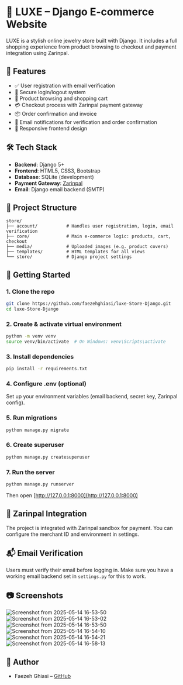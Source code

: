 # 💎 LUXE – Django E-commerce Website

LUXE is a stylish online jewelry store built with Django. It includes a full shopping experience from product browsing to checkout and payment integration using Zarinpal.

## 🌟 Features

- ✅ User registration with email verification
- 🔐 Secure login/logout system
- 🛒 Product browsing and shopping cart
- 💳 Checkout process with Zarinpal payment gateway
- 📦 Order confirmation and invoice
- 📧 Email notifications for verification and order confirmation
- 🎨 Responsive frontend design

## 🛠️ Tech Stack

- **Backend**: Django 5+
- **Frontend**: HTML5, CSS3, Bootstrap
- **Database**: SQLite (development)
- **Payment Gateway**: [Zarinpal](https://www.zarinpal.com)
- **Email**: Django email backend (SMTP)

## 🧾 Project Structure

```
store/
├── account/           # Handles user registration, login, email verification
├── core/              # Main e-commerce logic: products, cart, checkout
├── media/             # Uploaded images (e.g. product covers)
├── templates/         # HTML templates for all views
└── store/             # Django project settings
```

## 🚀 Getting Started

### 1. Clone the repo

```bash
git clone https://github.com/faezehghiasi/luxe-Store-Django.git
cd luxe-Store-Django
```

### 2. Create & activate virtual environment

```bash
python -m venv venv
source venv/bin/activate  # On Windows: venv\Scripts\activate
```

### 3. Install dependencies

```bash
pip install -r requirements.txt
```

### 4. Configure .env (optional)

Set up your environment variables (email backend, secret key, Zarinpal config).

### 5. Run migrations

```bash
python manage.py migrate
```

### 6. Create superuser

```bash
python manage.py createsuperuser
```

### 7. Run the server

```bash
python manage.py runserver
```

Then open [http://127.0.0.1:8000](http://127.0.0.1:8000)

## 💸 Zarinpal Integration

The project is integrated with Zarinpal sandbox for payment. You can configure the merchant ID and environment in settings.

## 📬 Email Verification

Users must verify their email before logging in. Make sure you have a working email backend set in `settings.py` for this to work.

## 📷 Screenshots
![Screenshot from 2025-05-14 16-53-50](https://github.com/user-attachments/assets/5945c1b7-0f65-482a-b2ee-f85dee10fdc6)
![Screenshot from 2025-05-14 16-53-02](https://github.com/user-attachments/assets/dea494f1-90fa-4da9-a2e5-57033b73f230)
![Screenshot from 2025-05-14 16-53-50](https://github.com/user-attachments/assets/08be0348-7713-4f4b-909e-41ac79b27286)
![Screenshot from 2025-05-14 16-54-10](https://github.com/user-attachments/assets/232b2168-d3f6-4d3a-8597-6edfe9c43910)
![Screenshot from 2025-05-14 16-54-21](https://github.com/user-attachments/assets/a5a66437-2176-497c-b9e2-b3f8a6cb57f8)
![Screenshot from 2025-05-14 16-58-13](https://github.com/user-attachments/assets/34da2270-bbeb-44cc-8a29-3c62358dcdf3)

## 👤 Author

- Faezeh Ghiasi – [GitHub](https://github.com/faezehghiasi)

